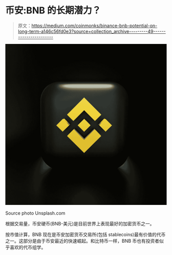 # 币安:BNB 的长期潜力？

> 原文：<https://medium.com/coinmonks/binance-bnb-potential-on-long-term-a146c56fd0e3?source=collection_archive---------49----------------------->

![](img/a70509384d4950ef54707a69805d1c4d.png)

Source photo Unsplash.com

根据交易量，币安硬币(BNB-美元)是目前世界上表现最好的加密货币之一。

按市值计算，BNB 现在是币安加密货币交易所(包括 stablecoins)最有价值的代币之一。这部分是由于币安最近的快速崛起。和比特币一样，BNB 币也有投资者似乎喜欢的代币组学。